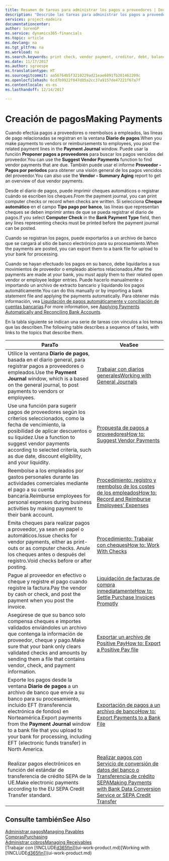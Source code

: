 ```yaml
---
title: Resumen de tareas para administrar los pagos a proveedores | Documentos de Microsoft
description: "Describe las tareas para administrar los pagos a proveedores o acreedores, incluido el registro de líneas de pago, y obtener un resumen de saldo vencido."
services: project-madeira
documentationcenter: 
author: SorenGP
ms.service: dynamics365-financials
ms.topic: article
ms.devlang: na
ms.tgt_pltfrm: na
ms.workload: na
ms.search.keywords: print check, vendor payment, creditor, debt, balance due, AP
ms.date: 11/17/2017
ms.author: sgroespe
ms.translationtype: HT
ms.sourcegitcommit: aa56764b5f3210229ad21eae6891fb201462209c
ms.openlocfilehash: 6cd7b9922f047d05a2cc37a9157de47221f67a7f
ms.contentlocale: es-es
ms.lasthandoff: 12/14/2017

---
```

# <a name="making-payments"></a><span data-ttu-id="43fc2-103">Creación de pagos</span><span class="sxs-lookup"><span data-stu-id="43fc2-103">Making Payments</span></span>
<span data-ttu-id="43fc2-104">Cuando efectúa pagos a proveedores o reembolsos a empleados, las líneas de pago relacionadas se registran en la ventana **Diario de pagos**.</span><span class="sxs-lookup"><span data-stu-id="43fc2-104">When you make payments to vendors or reimbursements to employees, you post the related payment lines in the **Payment Journal** window.</span></span> <span data-ttu-id="43fc2-105">Puede usar la función **Proponer pagos a proveedores** para buscar los pagos vencidos del proveedor.</span><span class="sxs-lookup"><span data-stu-id="43fc2-105">You can use the **Suggest Vendor Payments** function to find vendor payments that are due.</span></span> <span data-ttu-id="43fc2-106">También puede usar el informe **Proveedor - Pagos por periodos** para obtener una visión general de los pagos vencidos del proveedor.</span><span class="sxs-lookup"><span data-stu-id="43fc2-106">You can also use the **Vendor - Summary Aging** report to get an overview of due vendor payments.</span></span>

<span data-ttu-id="43fc2-107">Desde el diario de pagos, puede imprimir cheques automáticos o registrar cuándo se escriben los cheques.</span><span class="sxs-lookup"><span data-stu-id="43fc2-107">From the payment journal, you can print computer checks or record when checks are written.</span></span> <span data-ttu-id="43fc2-108">Si selecciona **Cheque automático** en el campo **Tipo pago por banco**, las líneas que representan cheques se deben imprimir antes de que se pueda registrar el diario de pagos.</span><span class="sxs-lookup"><span data-stu-id="43fc2-108">If you select **Computer Check** in the **Bank Payment Type** field, then any lines representing checks must be printed before the payment journal can be posted.</span></span>

<span data-ttu-id="43fc2-109">Cuando se registran los pagos, puede exportarlos a un archivo de banco que se cargará al sitio de banco electrónico para su procesamiento.</span><span class="sxs-lookup"><span data-stu-id="43fc2-109">When the payments are posted, you can export them to a bank file for upload to your bank for processing.</span></span>

<span data-ttu-id="43fc2-110">Cuando se hayan efectuado los pagos en su banco, debe liquidarlos a sus movimientos de proveedor o empleado abiertos relacionados.</span><span class="sxs-lookup"><span data-stu-id="43fc2-110">After the payments are made at your bank, you must apply them to their related open vendor or employee ledger entries.</span></span> <span data-ttu-id="43fc2-111">Puede hacerlo manualmente o importando un archivo de extracto bancario y liquidando los pagos automáticamente.</span><span class="sxs-lookup"><span data-stu-id="43fc2-111">You can do this manually or by importing a bank statement file and applying the payments automatically.</span></span> <span data-ttu-id="43fc2-112">Para obtener más información, vea [Liquidación de pagos automáticamente y conciliación de cuentas bancarias](receivables-apply-payments-auto-reconcile-bank-accounts.md).</span><span class="sxs-lookup"><span data-stu-id="43fc2-112">For more information, see [Applying Payments Automatically and Reconciling Bank Accounts](receivables-apply-payments-auto-reconcile-bank-accounts.md).</span></span>

<span data-ttu-id="43fc2-113">En la tabla siguiente se indican una serie de tareas con vínculos a los temas que las describen.</span><span class="sxs-lookup"><span data-stu-id="43fc2-113">The following table describes a sequence of tasks, with links to the topics that describe them.</span></span>

| <span data-ttu-id="43fc2-114">Para</span><span class="sxs-lookup"><span data-stu-id="43fc2-114">To</span></span> | <span data-ttu-id="43fc2-115">Vea</span><span class="sxs-lookup"><span data-stu-id="43fc2-115">See</span></span> |
| --- | --- |
|<span data-ttu-id="43fc2-116">Utilice la ventana **Diario de pagos**, basada en el diario general, para registrar pagos a proveedores o empleados.</span><span class="sxs-lookup"><span data-stu-id="43fc2-116">Use the **Payment Journal** window, which is a based on the general journal, to post payments to vendors or employees.</span></span>|[<span data-ttu-id="43fc2-117">Trabajar con diarios generales</span><span class="sxs-lookup"><span data-stu-id="43fc2-117">Working with General Journals</span></span>](ui-work-general-journals.md)|
| <span data-ttu-id="43fc2-118">Use una función para sugerir pagos de proveedores según los criterios seleccionados, como la fecha de vencimiento, la posibilidad de aplicar descuentos o su liquidez.</span><span class="sxs-lookup"><span data-stu-id="43fc2-118">Use a function to suggest vendor payments according to selected criteria, such as due date, discount eligibility, and your liquidity.</span></span> |[<span data-ttu-id="43fc2-119">Propuesta de pagos a proveedores</span><span class="sxs-lookup"><span data-stu-id="43fc2-119">How to: Suggest Vendor Payments</span></span>](payables-how-suggest-vendor-payments.md) |
|<span data-ttu-id="43fc2-120">Reembolse a los empleados por gastos personales durante las actividades comerciales mediante el pago a su cuenta bancaria.</span><span class="sxs-lookup"><span data-stu-id="43fc2-120">Reimburse employees for personal expenses during business activities by making payment to their bank account.</span></span>|[<span data-ttu-id="43fc2-121">Procedimiento: registro y reembolso de los costes de los empleados</span><span class="sxs-lookup"><span data-stu-id="43fc2-121">How to: Record and Reimburse Employees' Expenses</span></span>](finance-how-record-reimburse-employee-expenses.md)|
| <span data-ttu-id="43fc2-122">Emita cheques para realizar pagos a proveedor, ya sean en papel o automáticos.</span><span class="sxs-lookup"><span data-stu-id="43fc2-122">Issue checks for vendor payments, either as print-outs or as computer checks.</span></span> <span data-ttu-id="43fc2-123">Anule los cheques antes o después del registro.</span><span class="sxs-lookup"><span data-stu-id="43fc2-123">Void checks before or after posting.</span></span> |[<span data-ttu-id="43fc2-124">Procedimiento: Trabajar con cheques</span><span class="sxs-lookup"><span data-stu-id="43fc2-124">How to: Work With Checks</span></span>](payables-how-work-checks.md) |
| <span data-ttu-id="43fc2-125">Pague al proveedor en efectivo o cheque y registre el pago cuando registre la factura.</span><span class="sxs-lookup"><span data-stu-id="43fc2-125">Pay the vendor by cash or check, and post the payment when you post the invoice.</span></span> |[<span data-ttu-id="43fc2-126">Liquidación de facturas de compra inmediatamente</span><span class="sxs-lookup"><span data-stu-id="43fc2-126">How to: Settle Purchase Invoices Promptly</span></span>](finance-how-to-settle-purchase-invoices-promptly.md) |
| <span data-ttu-id="43fc2-127">Asegúrese de que su banco solo compensa cheques e importes validados enviándoles un archivo que contenga la información de proveedor, cheque y pago.</span><span class="sxs-lookup"><span data-stu-id="43fc2-127">Make sure that your bank only clears validated checks and amounts by sending them a file that contains vendor, check, and payment information.</span></span> |[<span data-ttu-id="43fc2-128">Exportar un archivo de Positive Pay</span><span class="sxs-lookup"><span data-stu-id="43fc2-128">How to: Export a Positive Pay file</span></span>](finance-how-positive-pay.md) |
|<span data-ttu-id="43fc2-129">Exporte los pagos desde la ventana **Diario de pagos** a un archivo de banco que envíe a su banco para su procesamiento, incluido EFT (transferencia electrónica de fondos) en Norteamérica.</span><span class="sxs-lookup"><span data-stu-id="43fc2-129">Export payments from the **Payment Journal** window to a bank file that you upload to your bank for processing, including EFT (electronic funds transfer) in North America.</span></span> |[<span data-ttu-id="43fc2-130">Exportación de pagos a un archivo de banco</span><span class="sxs-lookup"><span data-stu-id="43fc2-130">How to: Export Payments to a Bank File</span></span>](payables-how-export-payments-bank-file.md)|
|<span data-ttu-id="43fc2-131">Realizar pagos electrónicos en función del estándar de transferencia de crédito SEPA de la UE.</span><span class="sxs-lookup"><span data-stu-id="43fc2-131">Make electronic payments according to the EU SEPA Credit Transfer standard.</span></span>|[<span data-ttu-id="43fc2-132">Realizar pagos con Servicio de conversión de datos del banco o Transferencia de crédito SEPA</span><span class="sxs-lookup"><span data-stu-id="43fc2-132">Making Payments with Bank Data Conversion Service or SEPA Credit Transfer</span></span>](finance-make-payments-with-bank-data-conversion-service-or-sepa-credit-transfer.md)|    

## <a name="see-also"></a><span data-ttu-id="43fc2-133">Consulte también</span><span class="sxs-lookup"><span data-stu-id="43fc2-133">See Also</span></span>
[<span data-ttu-id="43fc2-134">Administrar pagos</span><span class="sxs-lookup"><span data-stu-id="43fc2-134">Managing Payables</span></span>](payables-manage-payables.md)  
[<span data-ttu-id="43fc2-135">Compras</span><span class="sxs-lookup"><span data-stu-id="43fc2-135">Purchasing</span></span>](purchasing-manage-purchasing.md)  
[<span data-ttu-id="43fc2-136">Administrar cobros</span><span class="sxs-lookup"><span data-stu-id="43fc2-136">Managing Receivables</span></span>](receivables-manage-receivables.md)  
<span data-ttu-id="43fc2-137">[Trabajar con [!INCLUDE[d365fin](includes/d365fin_md.md)]](ui-work-product.md)</span><span class="sxs-lookup"><span data-stu-id="43fc2-137">[Working with [!INCLUDE[d365fin](includes/d365fin_md.md)]](ui-work-product.md)</span></span>  

